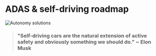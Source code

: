 # ADAS & self-driving roadmap

![Autonomy solutions](http://ww1.prweb.com/prfiles/2016/06/08/13472308/Source_Vision_Systems_Intelligence_Infographic.JPG)


> ### "Self-driving cars are the natural extension of active safety and obviously something we should do." ~ Elon Musk


